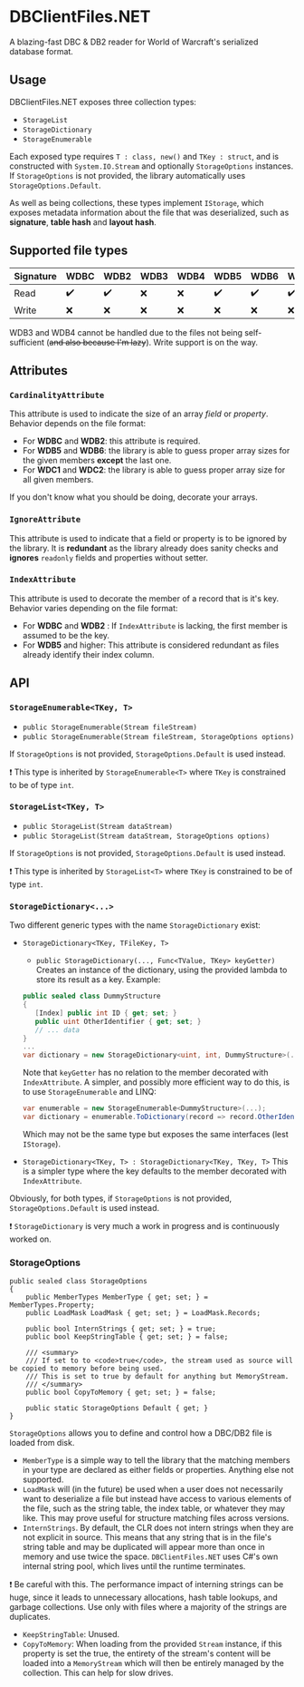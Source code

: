 
# DBClientFiles.NET

A blazing-fast DBC & DB2 reader for World of Warcraft's serialized database format.

## Usage

DBClientFiles.NET exposes three collection types:

 - `StorageList`
 - `StorageDictionary` 
 - `StorageEnumerable`

Each exposed type requires `T : class, new()` and `TKey : struct`, and is constructed with `System.IO.Stream` and optionally `StorageOptions` instances. If `StorageOptions` is not provided, the library automatically uses `StorageOptions.Default`.

As well as being collections, these types implement `IStorage`, which exposes metadata information about the file that was deserialized, such as **signature**, **table hash** and **layout hash**. 

## Supported file types

|Signature|WDBC|WDB2|WDB3|WDB4|WDB5|WDB6|WDC1|WDC2|
|--|--|--|--|--|--|--|--|--|
|Read|:heavy_check_mark:|:heavy_check_mark:|:x:|:x:|:heavy_check_mark:|:heavy_check_mark:|:heavy_check_mark:|:heavy_check_mark:|
|Write|:x:|:x:|:x:|:x:|:x:|:x:|:x:|:x:|

WDB3 and WDB4 cannot be handled due to the files not being self-sufficient (~~and also because I'm lazy~~).
Write support is on the way.

## Attributes

### `CardinalityAttribute`

This attribute is used to indicate the size of an array *field* or *property*. Behavior depends on the file format:
- For **WDBC** and **WDB2**: this attribute is required.
- For **WDB5** and **WDB6**: the library is able to guess proper array sizes for the given members **except** the last one.
- For **WDC1** and **WDC2**: the library is able to guess proper array size for all given members.

If you don't know what you should be doing, decorate your arrays.

### `IgnoreAttribute`

This attribute is used to indicate that a field or property is to be ignored by the library. It is **redundant** as the library already does sanity checks and **ignores** `readonly` fields and properties without setter.

### `IndexAttribute`

This attribute is used to decorate the member of a record that is it's key. Behavior varies depending on the file format:
- For **WDBC** and **WDB2** : If `IndexAttribute` is lacking, the first member is assumed to be the key.
- For **WDB5** and higher: This attribute is considered redundant as files already identify their index column.

## API

### `StorageEnumerable<TKey, T>`
- `public StorageEnumerable(Stream fileStream)`
- `public StorageEnumerable(Stream fileStream, StorageOptions options)`

If `StorageOptions` is not provided, `StorageOptions.Default` is used instead.

:exclamation: This type is inherited by `StorageEnumerable<T>` where `TKey` is constrained to be of type `int`.

### `StorageList<TKey, T>`
- `public StorageList(Stream dataStream)`
- `public StorageList(Stream dataStream, StorageOptions options)`

If `StorageOptions` is not provided, `StorageOptions.Default` is used instead.

:exclamation: This type is inherited by `StorageList<T>` where `TKey` is constrained to be of type `int`.

### `StorageDictionary<...>`

Two different generic types with the name `StorageDictionary` exist:

 * `StorageDictionary<TKey, TFileKey, T>`
   * `public StorageDictionary(..., Func<TValue, TKey> keyGetter)`
   Creates an instance of the dictionary, using the provided lambda to store its result as a key.
   Example:
    ```cs
   public sealed class DummyStructure
   {
       [Index] public int ID { get; set; }
       public uint OtherIdentifier { get; set; }
       // ... data
   }
   ...
   var dictionary = new StorageDictionary<uint, int, DummyStructure>(..., dummyStructure => dummyStructure.OtherIdentifier);
   ```
   Note that `keyGetter` has no relation to the member decorated with `IndexAttribute`.
   A simpler, and possibly more efficient way to do this, is to use `StorageEnumerable` and LINQ:
   ```cs
   var enumerable = new StorageEnumerable<DummyStructure>(...);
   var dictionary = enumerable.ToDictionary(record => record.OtherIdentifier);
   ```
   Which may not be the same type but exposes the same interfaces (lest `IStorage`).
   
 * `StorageDictionary<TKey, T> : StorageDictionary<TKey, TKey, T>`
 This is a simpler type where the key defaults to the member decorated with `IndexAttribute`.

Obviously, for both types, if `StorageOptions` is not provided, `StorageOptions.Default` is used instead.

:exclamation: `StorageDictionary` is very much a work in progress and is continuously worked on.

### StorageOptions

    public sealed class StorageOptions
    {
    	public MemberTypes MemberType { get; set; } = MemberTypes.Property;
    	public LoadMask LoadMask { get; set; } = LoadMask.Records;
    
    	public bool InternStrings { get; set; } = true;
    	public bool KeepStringTable { get; set; } = false;
    
    	/// <summary>
    	/// If set to to <code>true</code>, the stream used as source will be copied to memory before being used.
    	/// This is set to true by default for anything but MemoryStream.
    	/// </summary>
    	public bool CopyToMemory { get; set; } = false;
    
    	public static StorageOptions Default { get; }
    }

`StorageOptions` allows you to define and control how a DBC/DB2 file is loaded from disk.
* `MemberType` is a simple way to tell the library that the matching members in your type are declared as either fields or properties. Anything else not supported.
* `LoadMask` will (in the future) be used when a user does not necessarily want to deserialize a file but instead have access to various elements of the file, such as the string table, the index table, or whatever they may like. This may prove useful for structure matching files across versions.
* `InternStrings`. By default, the CLR does not intern strings when they are not explicit in source. This means that any string that is in the file's string table and may be duplicated  will appear more than once in memory and use twice the space. 
`DBClientFiles.NET` uses C#'s own internal string pool, which lives until the runtime terminates.

:exclamation: Be careful with this. The performance impact of interning strings can be huge, since it leads to unnecessary allocations, hash table lookups, and garbage collections. Use only with files where a majority of the strings are duplicates.
* `KeepStringTable`: Unused.
* `CopyToMemory`: When loading from the provided `Stream` instance, if this property is set the true, the entirety of the stream's content will be loaded into a `MemoryStream` which will then be entirely managed by the collection. This can help for slow drives.

